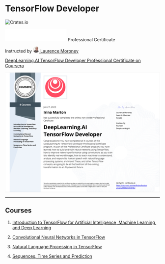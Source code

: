 # TensorFlow Developer
![Crates.io](https://img.shields.io/crates/l/rustc-serialize?style=flat-square)

[<img src="https://github.com/irinamarton/TensorFlow-Developer/blob/main/misc/DeepLearning_White.png" width="200"/>](https://www.deeplearning.ai) Professional Certificate

Instructed by [<img src="https://github.com/irinamarton/TensorFlow-Developer/blob/main/misc/laurence_moroney.png" width="20"/> Laurence Moroney](https://laurencemoroney.com/about.html)



[DeepLearning.AI TensorFlow Developer Professional Certificate on Coursera](https://www.coursera.org/professional-certificates/tensorflow-in-practice)

[<img src="https://github.com/irinamarton/TensorFlow-Developer/blob/main/misc/Coursera%20TensorFlow%20Developer.png" />](https://https://coursera.org/verify/professional-cert/M39JZGVD9Y8U)

---

## Courses
  1. [Introduction to TensorFlow for Artificial Intelligence, Machine Learning, and Deep Learning](https://github.com/irinamarton/TensorFlow-Developer/tree/main/1.%20Introduction%20to%20TensorFlow%20for%20Artificial%20Intelligence%2C%20Machine%20Learning%2C%20and%20Deep%20Learning)

  2. [Convolutional Neural Networks in TensorFlow](https://github2)

  3. [Natural Language Processing in TensorFlow](https://github3)

  4. [Sequences, Time Series and Prediction](https://github4)

